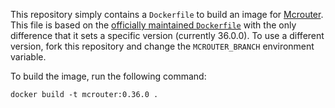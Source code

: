 This repository simply contains a `Dockerfile` to build an image for
[Mcrouter](https://github.com/facebook/mcrouter). This file is based on the
[officially maintained `Dockerfile`](https://github.com/facebook/mcrouter/blob/master/mcrouter/scripts/docker/Dockerfile)
with the only difference that it sets a specific version (currently 36.0.0).
To use a different version, fork this repository and change the `MCROUTER_BRANCH`
environment variable.

To build the image, run the following command:

`docker build -t mcrouter:0.36.0 .`

